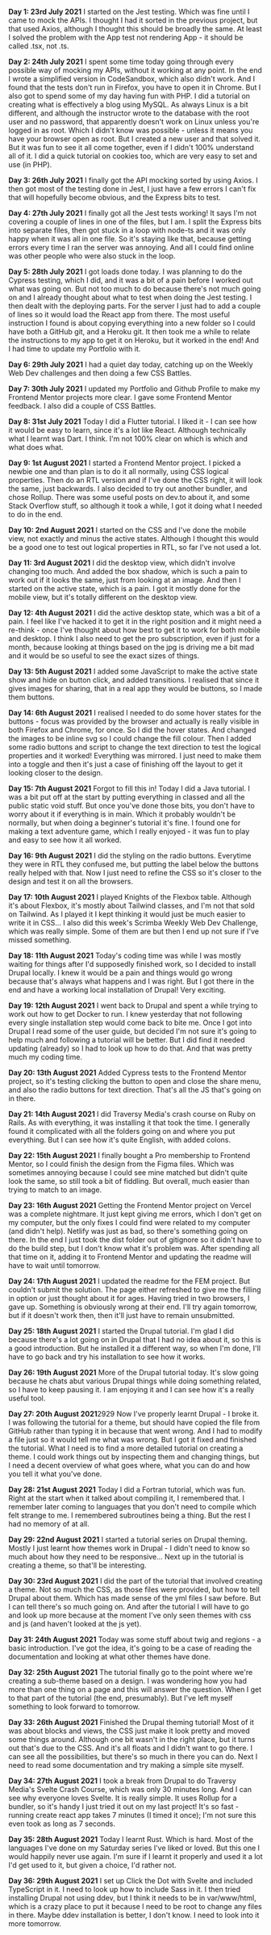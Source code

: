 **Day 1: 23rd July 2021**
I started on the Jest testing. Which was fine until I came to mock the APIs. I thought I had it sorted in the previous project, but that used Axios, although I thought this should be broadly the same. At least I solved the problem with the App test not rendering App - it should be called .tsx, not .ts.

**Day 2: 24th July 2021**
I spent some time today going through every possible way of mocking my APIs, without it working at any point. In the end I wrote a simplified version in CodeSandbox, which also didn't work. And I found that the tests don't run in Firefox, you have to open it in Chrome.
But I also got to spend some of my day having fun with PHP. I did a tutorial on creating what is effectively a blog using MySQL. As always Linux is a bit different, and although the instructor wrote to the database with the root user and no password, that apparently doesn't work on Linux unless you're logged in as root. Which I didn't know was possible - unless it means you have your browser open as root. But I created a new user and that solved it. But it was fun to see it all come together, even if I didn't 100% understand all of it. I did a quick tutorial on cookies too, which are very easy to set and use (in PHP).

**Day 3: 26th July 2021**
I finally got the API mocking sorted by using Axios. I then got most of the testing done in Jest, I just have a few errors I can't fix that will hopefully become obvious, and the Express bits to test.

**Day 4: 27th July 2021**
I finally got all the Jest tests working! It says I'm not covering a couple of lines in one of the files, but I am. I split the Express bits into separate files, then got stuck in a loop with node-ts and it was only happy when it was all in one file. So it's staying like that, because getting errors every time I ran the server was annoying. And all I could find online was other people who were also stuck in the loop.

**Day 5: 28th July 2021**
I got loads done today. I was planning to do the Cypress testing, which I did, and it was a bit of a pain before I worked out what was going on. But not too much to do because there's not much going on and I already thought about what to test when doing the Jest testing. I then dealt with the deploying parts.
For the server I just had to add a couple of lines so it would load the React app from there. The most useful instruction I found is about copying everything into a new folder so I could have both a GitHub git, and a Heroku git. It then took me a while to relate the instructions to my app to get it on Heroku, but it worked in the end! And I had time to update my Portfolio with it.

**Day 6: 29th July 2021**
I had a quiet day today, catching up on the Weekly Web Dev challenges and then doing a few CSS Battles.

**Day 7: 30th July 2021**
I updated my Portfolio and Github Profile to make my Frontend Mentor projects more clear. I gave some Frontend Mentor feedback. I also did a couple of CSS Battles.

**Day 8: 31st July 2021**
Today I did a Flutter tutorial. I liked it - I can see how it would be easy to learn, since it's a lot like React. Although technically what I learnt was Dart. I think. I'm not 100% clear on which is which and what does what.

**Day 9: 1st August 2021**
I started a Frontend Mentor project. I picked a newbie one and than plan is to do it all normally, using CSS logical properties. Then do an RTL version and if I've done the CSS right, it will look the same, just backwards. I also decided to try out another bundler, and chose Rollup. There was some useful posts on dev.to about it, and some Stack Overflow stuff, so although it took a while, I got it doing what I needed to do in the end.

**Day 10: 2nd August 2021**
I started on the CSS and I've done the mobile view, not exactly and minus the active states. Although I thought this would be a good one to test out logical properties in RTL, so far I've not used a lot.

**Day 11: 3rd August 2021**
I did the desktop view, which didn't involve changing too much. And added the box shadow, which is such a pain to work out if it looks the same, just from looking at an image. And then I started on the active state, which is a pain. I got it mostly done for the mobile view, but it's totally different on the desktop view.

**Day 12: 4th August 2021**
I did the active desktop state, which was a bit of a pain. I feel like I've hacked it to get it in the right position and it might need a re-think - once I've thought about how best to get it to work for both mobile and desktop. I think I also need to get the pro subscription, even if just for a month, because looking at things based on the jpg is driving me a bit mad and it would be so useful to see the exact sizes of things.

**Day 13: 5th August 2021**
I added some JavaScript to make the active state show and hide on button click, and added transitions. I realised that since it gives images for sharing, that in a real app they would be buttons, so I made them buttons.

**Day 14: 6th August 2021**
I realised I needed to do some hover states for the buttons - focus was provided by the browser and actually is really visible in both Firefox and Chrome, for once. So I did the hover states. And changed the images to be inline svg so I could change the fill colour. Then I added some radio buttons and script to change the text direction to test the logical properties and it worked! Everything was mirrored. I just need to make them into a toggle and then it's just a case of finishing off the layout to get it looking closer to the design.

**Day 15: 7th August 2021**
Forgot to fill this in! Today I did a Java tutorial. I was a bit put off at the start by putting everything in classed and all the public static void stuff. But once you've done those bits, you don't have to worry about it if everything is in main. Which it probably wouldn't be normally, but when doing a beginner's tutorial it's fine. I found one for making a text adventure game, which I really enjoyed - it was fun to play and easy to see how it all worked.

**Day 16: 9th August 2021**
I did the styling on the radio buttons. Everytime they were in RTL they confused me, but putting the label below the buttons really helped with that. Now I just need to refine the CSS so it's closer to the design and test it on all the browsers.

**Day 17: 10th August 2021**
I played Knights of the Flexbox table. Although it's about Flexbox, it's mostly about Tailwind classes, and I'm not that sold on Tailwind. As I played it I kept thinking it would just be much easier to write it in CSS... I also did this week's Scrimba Weekly Web Dev Challenge, which was really simple. Some of them are but then I end up not sure if I've missed something.

**Day 18: 11th August 2021**
Today's coding time was while I was mostly waiting for things after I'd supposedly finished work, so I decided to install Drupal locally. I knew it would be a pain and things would go wrong because that's always what happens and I was right. But I got there in the end and have a working local installation of Drupal! Very exciting.

**Day 19: 12th August 2021**
I went back to Drupal and spent a while trying to work out how to get Docker to run. I knew yesterday that not following every single installation step would come back to bite me. Once I got into Drupal I read some of the user guide, but decided I'm not sure it's going to help much and following a tutorial will be better. But I did find it needed updating (already) so I had to look up how to do that. And that was pretty much my coding time.

**Day 20: 13th August 2021**
Added Cypress tests to the Frontend Mentor project, so it's testing clicking the button to open and close the share menu, and also the radio buttons for text direction. That's all the JS that's going on in there.

**Day 21: 14th August 2021**
I did Traversy Media's crash course on Ruby on Rails. As with everything, it was installing it that took the time. I generally found it complicated with all the folders going on and where you put everything. But I can see how it's quite English, with added colons.

**Day 22: 15th August 2021**
I finally bought a Pro membership to Frontend Mentor, so I could finish the design from the Figma files. Which was sometimes annoying because I could see mine matched but didn't quite look the same, so still took a bit of fiddling. But overall, much easier than trying to match to an image.

**Day 23: 16th August 2021**
Getting the Frontend Mentor project on Vercel was a complete nightmare. It just kept giving me errors, which I don't get on my computer, but the only fixes I could find were related to my computer (and didn't help). Netlify was just as bad, so there's something going on there. In the end I just took the dist folder out of gitignore so it didn't have to do the build step, but I don't know what it's problem was. After spending all that time on it, adding it to Frontend Mentor and updating the readme will have to wait until tomorrow.

**Day 24: 17th August 2021**
I updated the readme for the FEM project. But couldn't submit the solution. The page either refreshed to give me the filling in option or just thought about it for ages. Having tried in two browsers, I gave up. Something is obviously wrong at their end. I'll try again tomorrow, but if it doesn't work then, then it'll just have to remain unsubmitted.

**Day 25: 18th August 2021**
I started the Drupal tutorial. I'm glad I did because there's a lot going on in Drupal that I had no idea about it, so this is a good introduction. But he installed it a different way, so when I'm done, I'll have to go back and try his installation to see how it works.

**Day 26: 19th August 2021**
More of the Drupal tutorial today. It's slow going because he chats abut various Drupal things while doing something related, so I have to keep pausing it. I am enjoying it and I can see how it's a really useful tool.

**Day 27: 20th August 2021**2929
Now I've properly learnt Drupal - I broke it. I was following the tutorial for a theme, but should have copied the file from GitHub rather than typing it in because that went wrong. And I had to modify a file just so it would tell me what was wrong. But I got it fixed and finished the tutorial. What I need is to find a more detailed tutorial on creating a theme. I could work things out by inspecting them and changing things, but I need a decent overview of what goes where, what you can do and how you tell it what you've done.

**Day 28: 21st August 2021**
Today I did a Fortran tutorial, which was fun. Right at the start when it talked about compiling it, I remembered that. I remember later coming to languages that you don't need to compile which felt strange to me. I remembered subroutines being a thing. But the rest I had no memory of at all.

**Day 29: 22nd August 2021**
I started a tutorial series on Drupal theming. Mostly I just learnt how themes work in Drupal - I didn't need to know so much about how they need to be responsive... Next up in the tutorial is creating a theme, so that'll be interesting.

**Day 30: 23rd August 2021**
I did the part of the tutorial that involved creating a theme. Not so much the CSS, as those files were provided, but how to tell Drupal about them. Which has made sense of the yml files I saw before. But I can tell there's so much going on. And after the tutorial I will have to go and look up more because at the moment I've only seen themes with css and js (and haven't looked at the js yet).

**Day 31: 24th August 2021**
Today was some stuff about twig and regions - a basic introduction. I've got the idea, it's going to be a case of reading the documentation and looking at what other themes have done.

**Day 32: 25th August 2021**
The tutorial finally go to the point where we're creating a sub-theme based on a design. I was wondering how you had more than one thing on a page and this will answer the question. When I get to that part of the tutorial (the end, presumably). But I've left myself something to look forward to tomorrow.

**Day 33: 26th August 2021**
Finished the Drupal theming tutorial! Most of it was about blocks and views, the CSS just make it look pretty and moved some things around. Although one bit wasn't in the right place, but it turns out that's due to the CSS. And it's all floats and I didn't want to go there. I can see all the possibilities, but there's so much in there you can do. Next I need to read some documentation and try making a simple site myself.

**Day 34: 27th August 2021**
I took a break from Drupal to do Traversy Media's Svelte Crash Course, which was only 30 minutes long. And I can see why everyone loves Svelte. It is really simple. It uses Rollup for a bundler, so it's handy I just tried it out on my last project! It's so fast - running create react app takes 7 minutes (I timed it once); I'm not sure this even took as long as 7 seconds.

**Day 35: 28th August 2021**
Today I learnt Rust. Which is hard. Most of the languages I've done on my Saturday series I've liked or loved. But this one I would happily never use again. I'm sure if I learnt it properly and used it a lot I'd get used to it, but given a choice, I'd rather not.

**Day 36: 29th August 2021**
I set up Click the Dot with Svelte and included TypeScript in it. I need to look up how to include Sass in it. I then tried installing Drupal not using ddev, but I think it needs to be in var/www/html, which is a crazy place to put it because I need to be root to change any files in there. Maybe ddev installation is better, I don't know. I need to look into it more tomorrow.
